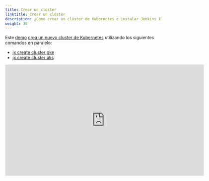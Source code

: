 ```yaml
---
title: Crear un clúster
linktitle: Crear un clúster
description: ¿Cómo crear un clúster de Kubernetes e instalar Jenkins X?
weight: 30
---
```


Este [demo](https://www.youtube.com/watch?v=ELA4tytdFeA) [crea un nuevo cluster de Kubernetes](/docs/getting-started/setup/create-cluster/) utilizando los siguientes comandos en paralelo:

* [jx create cluster gke](/commands/jx_create_cluster_gke/)
* [jx create cluster aks](/commands/jx_create_cluster_aks/)

<iframe width="640" height="360" src="https://www.youtube.com/embed/ELA4tytdFeA" frameborder="0" allow="autoplay; encrypted-media" allowfullscreen></iframe>